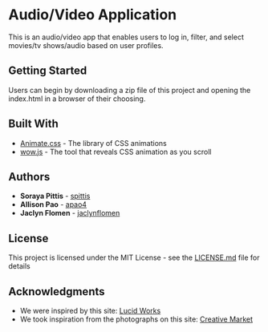 # Audio/Video Application

This is an audio/video app that enables users to log in, filter, and select movies/tv shows/audio based on user profiles. 


## Getting Started

Users can begin by downloading a zip file of this project and opening the index.html in a browser of their choosing. 


## Built With

* [Animate.css](https://daneden.github.io/animate.css/) - The library of CSS animations
* [wow.js](https://wowjs.uk) - The tool that reveals CSS animation as you scroll


## Authors

* **Soraya Pittis** - [spittis](https://github.com/spittis)
* **Allison Pao** - [apao4](https://github.com/apao4)
* **Jaclyn Flomen** - [jaclynflomen](https://github.com/jaclynflomen)


## License

This project is licensed under the MIT License - see the [LICENSE.md](LICENSE.md) file for details


## Acknowledgments

* We were inspired by this site: [Lucid Works](https://lucidworks.com/darkdata/)
* We took inspiration from the photographs on this site: [Creative Market](https://creativemarket.com/VectorPot/1983404-Space-Universe-Icon-Set)

